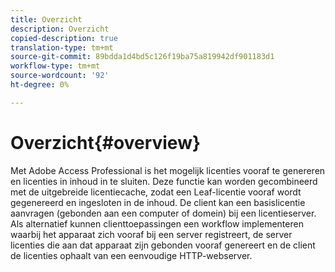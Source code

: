 ```yaml
---
title: Overzicht
description: Overzicht
copied-description: true
translation-type: tm+mt
source-git-commit: 89bdda1d4bd5c126f19ba75a819942df901183d1
workflow-type: tm+mt
source-wordcount: '92'
ht-degree: 0%

---
```



# Overzicht{#overview}

Met Adobe Access Professional is het mogelijk licenties vooraf te genereren en licenties in inhoud in te sluiten. Deze functie kan worden gecombineerd met de uitgebreide licentiecache, zodat een Leaf-licentie vooraf wordt gegenereerd en ingesloten in de inhoud. De client kan een basislicentie aanvragen (gebonden aan een computer of domein) bij een licentieserver. Als alternatief kunnen clienttoepassingen een workflow implementeren waarbij het apparaat zich vooraf bij een server registreert, de server licenties die aan dat apparaat zijn gebonden vooraf genereert en de client de licenties ophaalt van een eenvoudige HTTP-webserver.
